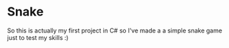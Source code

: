 # Snake

So this is actually my first project in C# so I've made a a simple snake game just to test my skills :)
